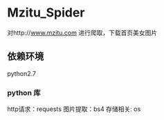 # Mzitu_Spider
对http://www.mzitu.com 进行爬取，下载首页美女图片

## 依赖环境
python2.7
### python 库
http请求：requests
图片提取：bs4
存储相关: os

